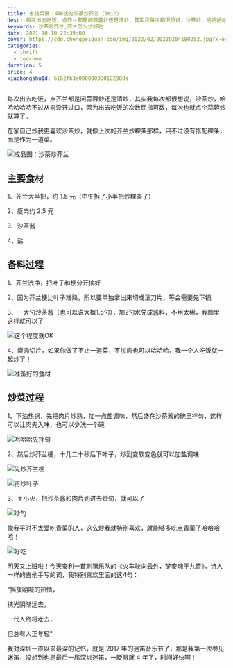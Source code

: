 ```yaml
---
title: 省钱菜谱：4块钱的沙茶炒芥兰（5min）
desc: 每次出去吃饭，点芥兰都是问蒜蓉炒还是清炒，其实我每次都很想说，沙茶炒，哈哈哈哈哈不过从来没开过口，因为出去吃饭的次数屈指可数，每次也就点个蒜蓉炒就算了。在家自己炒我更喜欢沙茶炒，就像上次的芥兰炒粿条那样，只不过没有搭配粿条，而是作为一道菜。
keywords: 沙茶炒芥兰,芥兰怎么炒好吃
date: 2021-10-10 22:39:00
cover: https://cdn.chengpeiquan.com/img/2022/02/20220204180252.jpg?x-oss-process=image/interlace,1
categories:
  - thrift
  - teochew
duration: 5
price: 4
xiaohongshuId: 6162fb3e000000000102980a
---
```


每次出去吃饭，点芥兰都是问蒜蓉炒还是清炒，其实我每次都很想说，沙茶炒，哈哈哈哈哈不过从来没开过口，因为出去吃饭的次数屈指可数，每次也就点个蒜蓉炒就算了。

在家自己炒我更喜欢沙茶炒，就像上次的芥兰炒粿条那样，只不过没有搭配粿条，而是作为一道菜。

![成品图：沙茶炒芥兰](https://cdn.chengpeiquan.com/img/2022/02/20220204180308.jpg?x-oss-process=image/interlace,1)

## 主要食材

1、芥兰大半把，约 1.5 元（中午拆了小半把炒粿条了）

2、瘦肉约 2.5 元

3、沙茶酱

4、盐

## 备料过程

1、芥兰洗净，把叶子和梗分开摘好

2、因为芥兰梗比叶子难熟，所以要单独拿出来切成滚刀片，等会需要先下锅

3、一大勺沙茶酱（也可以说大概1.5勺），加2勺水兑成酱料，不用太稀，我图里这样就可以了

![这个程度就OK](https://cdn.chengpeiquan.com/img/2022/02/20220204180304.jpg?x-oss-process=image/interlace,1)

4、瘦肉切片，如果你做了不止一道菜，不加肉也可以哈哈哈，我一个人吃饭就一起炒了！

![准备好的食材](https://cdn.chengpeiquan.com/img/2022/02/20220204180302.jpg?x-oss-process=image/interlace,1)

## 炒菜过程

1、下油热锅，先把肉片炒熟，加一点盐调味，然后盛在沙茶酱的碗里拌匀，这样可以让肉先入味，也可以少洗一个碗

![哈哈哈先拌匀](https://cdn.chengpeiquan.com/img/2022/02/20220204180303.jpg?x-oss-process=image/interlace,1)

2、然后炒芥兰梗，十几二十秒后下叶子，炒到变软变色就可以加盐调味

![先炒芥兰梗](https://cdn.chengpeiquan.com/img/2022/02/20220204180305.jpg?x-oss-process=image/interlace,1)

![再炒叶子](https://cdn.chengpeiquan.com/img/2022/02/20220204180306.jpg?x-oss-process=image/interlace,1)

3、关小火，把沙茶酱和肉片到进去炒匀，就可以了

![炒匀](https://cdn.chengpeiquan.com/img/2022/02/20220204180307.jpg?x-oss-process=image/interlace,1)

像我平时不太爱吃青菜的人，这么炒我就特别喜欢，就能够多吃点青菜了哈哈哈哈！

![好吃](https://cdn.chengpeiquan.com/img/2022/02/20220204180309.jpg?x-oss-process=image/interlace,1)

明天又上班啦！今天安利一首刺猬乐队的《火车驶向云外，梦安魂于九霄》，诗人一样的吉他手写的词，我特别喜欢里面的这4句：

“摇旗呐喊的热情，

携光阴渐远去，

一代人终将老去，

但总有人正年轻”

我对深圳一直以来最深的记忆，就是 2017 年的迷笛音乐节了，那是我第一次参见迷笛，没想到也是最后一届深圳迷笛，一眨眼就 4 年了，时间好快啊！
